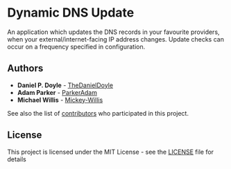 # Dynamic DNS Update

An application which updates the DNS records in your favourite providers, when your external/internet-facing IP address changes.
Update checks can occur on a frequency specified in configuration.

## Authors

* **Daniel P. Doyle** - [TheDanielDoyle](https://github.com/TheDanielDoyle/)
* **Adam Parker** - [ParkerAdam](https://github.com/parkeradam/)
* **Michael Willis** - [Mickey-Willis](https://github.com/mickey-willis/)

See also the list of [contributors](https://github.com/TheDanielDoyle/DDNSUpdate/contributors) who participated in this project.

## License

This project is licensed under the MIT License - see the [LICENSE](LICENSE.md) file for details
